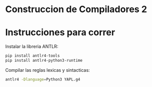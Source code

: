 # Construccion de Compiladores 2

# Instrucciones para correr
Instalar la libreria ANTLR:
```bash
pip install antlr4-tools
pip install antlr4-python3-runtime
```

Compilar las reglas lexicas y sintacticas:
```bash
antlr4 -Dlanguage=Python3 YAPL.g4
```